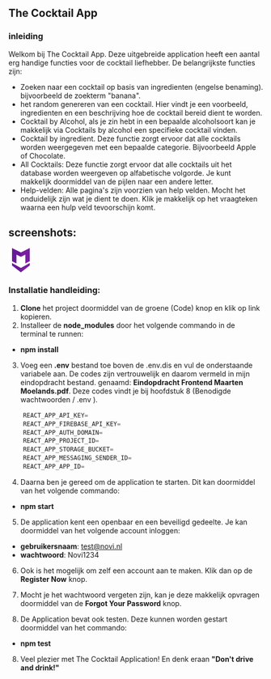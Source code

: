 ## The Cocktail App
### inleiding 
Welkom bij The Cocktail App. Deze uitgebreide application heeft een aantal erg handige functies voor de cocktail liefhebber. 
De belangrijkste functies zijn: 
-   Zoeken naar een cocktail op basis van ingredienten (engelse benaming). bijvoorbeeld de zoekterm "banana".
-   het random genereren van een cocktail. Hier vindt je een voorbeeld, ingredienten en een beschrijving hoe de cocktail bereid dient te worden. 
-   Cocktail by Alcohol, als je zin hebt in een bepaalde alcoholsoort kan je makkelijk via Cocktails by alcohol een specifieke cocktail vinden. 
-   Cocktail by ingredient. Deze functie zorgt ervoor dat alle cocktails worden weergegeven met een bepaalde categorie. Bijvoorbeeld Apple of Chocolate.
-   All Cocktails: Deze functie zorgt ervoor dat alle cocktails uit het database worden weergeven op alfabetische volgorde. Je kunt makkelijk doormiddel van de pijlen naar een andere letter.
-   Help-velden: Alle pagina's zijn voorzien van help velden. Mocht het onduidelijk zijn wat je dient te doen. Klik je makkelijk op het vraagteken waarna een hulp veld tevoorschijn komt. 

## screenshots:

![alt text](https://github.com/adam-p/markdown-here/raw/master/src/common/images/icon48.png "Logo Title Text 1")


### Installatie handleiding: 
1.   **Clone** het project doormiddel van de groene (Code) knop en klik op link kopieren. 
2.   Installeer de **node_modules** door het volgende commando in de terminal te runnen:
- **npm install**
    
3.  Voeg een **.env** bestand toe boven de .env.dis en vul de onderstaande variabele aan. De codes zijn vertrouwelijk en daarom vermeld in mijn eindopdracht bestand.
    genaamd: **Eindopdracht Frontend Maarten Moelands.pdf**. Deze codes vindt je bij hoofdstuk 8 (Benodigde wachtwoorden / .env ).
    
```javascript
    REACT_APP_API_KEY=
    REACT_APP_FIREBASE_API_KEY=
    REACT_APP_AUTH_DOMAIN=
    REACT_APP_PROJECT_ID=
    REACT_APP_STORAGE_BUCKET=
    REACT_APP_MESSAGING_SENDER_ID=
    REACT_APP_APP_ID=
```
4.  Daarna ben je gereed om de application te starten. Dit kan doormiddel van het volgende commando:
- **npm start**
    
5.  De application kent een openbaar en een beveiligd gedeelte. Je kan doormiddel van het volgende account inloggen:
- **gebruikersnaam**: test@novi.nl
- **wachtwoord**: Novi1234
    
6.  Ook is het mogelijk om zelf een account aan te maken. Klik dan op de **Register Now** knop. 

7. Mocht je het wachtwoord vergeten zijn, kan je deze makkelijk opvragen doormiddel van de **Forgot Your Password** knop.

8. De Application bevat ook testen. Deze kunnen worden gestart doormiddel van het commando: 
- **npm test**

8. Veel plezier met The Cocktail Application! En denk eraan **"Don't drive and drink!"**

